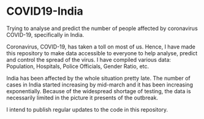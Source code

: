 # COVID19-India
Trying to analyse and predict the number of people affected by coronavirus COVID-19, specifically in India. 

Coronavirus, COVID-19, has taken a toll on most of us. Hence, I have made this repository to make data accessible to everyone to help analyse, predict and control the spread of the virus. I have compiled various data: Population, Hospitals, Police Officials, Gender Ratio, etc.

India has been affected by the whole situation pretty late. The number of cases in India started increasing by mid-march and it has been increasing exponentially. Because of the widespread shortage of testing, the data is necessarily limited in the picture it presents of the outbreak.

I intend to publish regular updates to the code in this repository.
